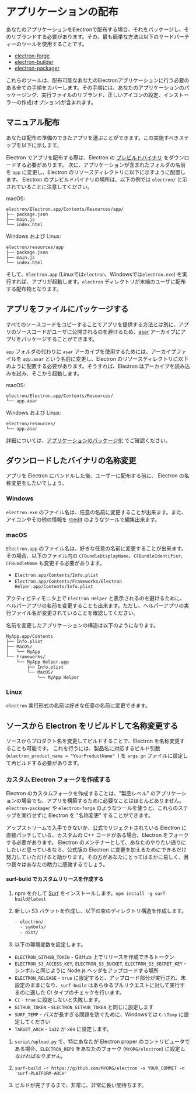 # アプリケーションの配布

あなたのアプリケーションをElectronで配布する場合、それをパッケージし、そのリブランドする必要があります。その、最も簡単な方法は以下のサードパーティーのツールを使用することです。

* [electron-forge](https://github.com/electron-userland/electron-forge)
* [electron-builder](https://github.com/electron-userland/electron-builder)
* [electron-packager](https://github.com/electron/electron-packager)

これらのツールは、配布可能なあなたのElectronアプリケーションに行う必要のある全ての手順をカバーします。その手順には、あなたのアプリケーションのパッケージング、実行ファイルのリブランド、正しいアイコンの設定、インストーラーの作成(オプション)が含まれます。

## マニュアル配布

あなたは配布の準備のできたアプリを選ぶことができます。この実施すべきステップを以下に示します。

Electron でアプリを配布する際は、Electron の [プレビルドバイナリ](https://github.com/electron/electron/releases) をダウンロードする必要があります。 次に、アプリケーションが含まれたフォルダの名前を `app` に変更し、Electron のリソースディレクトリに以下に示すように配置します。 Electron のプレビルドバイナリの場所は、以下の例では `electron/` と示されていることに注意してください。

macOS:

```text
electron/Electron.app/Contents/Resources/app/
├── package.json
├── main.js
└── index.html
```

Windows および Linux:

```text
electron/resources/app
├── package.json
├── main.js
└── index.html
```

そして、`Electron.app` (Linuxでは`electron`、Windowsでは`electron.exe`) を実行すれば、アプリが起動します。`electron` ディレクトリが末端のユーザに配布する配布物となります。

## アプリをファイルにパッケージする

すべてのソースコードをコピーすることでアプリを提供する方法とは別に、アプリのソースコードがユーザに公開されるのを避けるため、[asar](https://github.com/electron/asar) アーカイブにアプリをパッケージすることができます。

`app` フォルダの代わりに `asar` アーカイブを使用するためには、アーカイブファイルを `app.asar` という名前に変更し、Electron のリソースディレクトリに以下のように配置する必要があります。そうすれば、Electron はアーカイブを読み込みを試み、そこから起動します。

macOS:

```text
electron/Electron.app/Contents/Resources/
└── app.asar
```

Windows および Linux:

```text
electron/resources/
└── app.asar
```

詳細については、[アプリケーションのパッケージ化](application-packaging.md) でご確認ください。

## ダウンロードしたバイナリの名称変更

アプリを Electron にバンドルした後、ユーザーに配布する前に、 Electron の名称変更をしたいでしょう。

### Windows

`electron.exe` のファイル名は、任意の名前に変更することが出来ます。また、アイコンやその他の情報を [rcedit](https://github.com/atom/rcedit) のようなツールで編集出来ます。

### macOS

`Electron.app` のファイル名は、好きな任意の名前に変更することが出来ます。その場合、以下のファイル内の `CFBundleDisplayName`、`CFBundleIdentifier`、`CFBundleName` も変更する必要があります。

* `Electron.app/Contents/Info.plist`
* `Electron.app/Contents/Frameworks/Electron Helper.app/Contents/Info.plist`

アクティビティモニタ上で `Electron Helper` と表示されるのを避けるために、ヘルパーアプリの名前を変更することも出来ます。ただし、ヘルパーアプリの実行ファイル名が変更されていることを確認してください。

名前を変更したアプリケーションの構造は以下のようになります。

```text
MyApp.app/Contents
├── Info.plist
├── MacOS/
│   └── MyApp
└── Frameworks/
    └── MyApp Helper.app
        ├── Info.plist
        └── MacOS/
            └── MyApp Helper
```

### Linux

`electron` 実行形式の名前は好きな任意の名前に変更できます。

## ソースから Electron をリビルドして名称変更する

ソースからプロダクト名を変更してビルドすることで、Electron を名称変更することも可能です。 これを行うには、製品名に対応するビルド引数 (`electron_product_name = "YourProductName" `) を `args.gn` ファイルに設定して再ビルドする必要があります。

### カスタム Electron フォークを作成する

Electron のカスタムフォークを作成することは、"製品レベル" のアプリケーションの場合でも、アプリを構築するために必要なことはほとんどありません。 `electron-packager` や `electron-forge` のようなツールを使うと、これらのステップを実行せずに Electron を "名称変更" することができます。

アップストリームで入手できないか、公式でリジェクトされている Electron に直接パッチしている、カスタムの C++ コードがある場合、Electron をフォークする必要があります。 Electron のメンテナーとして、あなたのやりたい通りにしたいと思っているなら、公式版の Electron に変更を加えるためにできるだけ努力していただけると助かります。その方があなたにとってはるかに易しく、且つ我々はあなたの助力に感謝するでしょう。

#### surf-build でカスタムリリースを作成する

1. npm を介して [Surf](https://github.com/surf-build/surf) をインストールします。`npm install -g surf-build@latest`

2. 新しい S3 バケットを作成し、以下の空のディレクトリ構造を作成します。
    
    ```sh
    - electron/
      - symbols/
      - dist/
    ```

3. 以下の環境変数を設定します。

* `ELECTRON_GITHUB_TOKEN` - GitHub 上でリリースを作成できるトークン
* `ELECTRON_S3_ACCESS_KEY`, `ELECTRON_S3_BUCKET`, `ELECTRON_S3_SECRET_KEY` - シンボルと同じように Node.js ヘッダをアップロードする場所
* `ELECTRON_RELEASE` - `true` に設定すると、アップロード部分が実行され、未設定のままになり、`surf-build` はあらゆるプルリクエストに対して実行するのに適した CI タイプのチェックを行います。
* `CI` - `true` に設定しないと失敗します。
* `GITHUB_TOKEN` - `ELECTRON_GITHUB_TOKEN` と同じに設定します
* `SURF_TEMP` - パスが長すぎる問題を防ぐために、Windowsでは `C:\Temp` に設定してください
* `TARGET_ARCH` - `ia32` か `x64` に設定します。

1. `script/upload.py` で、特にあなたが Electron proper のコントリビュータである場合、`ELECTRON_REPO` をあなたのフォーク (`MYORG/electron`) に設定*しなければなりません*。

2. `surf-build -r https://github.com/MYORG/electron -s YOUR_COMMIT -n 'surf-PLATFORM-ARCH'`

3. ビルドが完了するまで、非常に、非常に長い間待ちます。